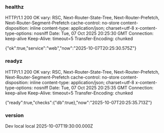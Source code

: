 ### healthz
HTTP/1.1 200 OK
vary: RSC, Next-Router-State-Tree, Next-Router-Prefetch, Next-Router-Segment-Prefetch
cache-control: no-store
content-disposition: inline
content-type: application/json; charset=utf-8
x-content-type-options: nosniff
Date: Tue, 07 Oct 2025 20:25:30 GMT
Connection: keep-alive
Keep-Alive: timeout=5
Transfer-Encoding: chunked

{"ok":true,"service":"web","now":"2025-10-07T20:25:30.575Z"}
### readyz
HTTP/1.1 200 OK
vary: RSC, Next-Router-State-Tree, Next-Router-Prefetch, Next-Router-Segment-Prefetch
cache-control: no-store
content-disposition: inline
content-type: application/json; charset=utf-8
x-content-type-options: nosniff
Date: Tue, 07 Oct 2025 20:25:35 GMT
Connection: keep-alive
Keep-Alive: timeout=5
Transfer-Encoding: chunked

{"ready":true,"checks":{"db":true},"now":"2025-10-07T20:25:35.713Z"}
### version
Dev
local
local
2025-10-07T19:30:00.000Z
